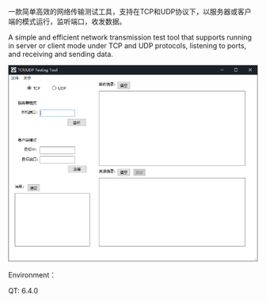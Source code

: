 一款简单高效的网络传输测试工具，支持在TCP和UDP协议下，以服务器或客户端的模式运行，监听端口，收发数据。

A simple and efficient network transmission test tool that supports running in server or client mode under TCP and UDP protocols, listening to ports, and receiving and sending data.

![ui](./ui.png)

Environment：

QT: 6.4.0

